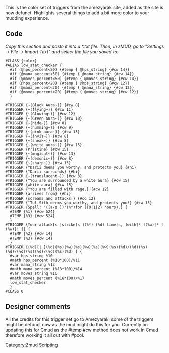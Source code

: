 This is the color set of triggers from the amezyarak site, added as the
site is now defunct. Highlights several things to add a bit more color
to your mudding experience.

## Code

*Copy this section and paste it into a \*.txt file. Then, in zMUD, go to
"Settings -\> File -\> Import Text" and select the file you saved to:*

    #CLASS {color}
    #ALIAS low_stat_checker {
      #if (@hps_percent<50) {#temp { @hps_string} {#cw 14}}
      #if (@mana_percent<50) {#temp { @mana_string} {#cw 14}}
      #if (@moves_percent<50) {#temp { @moves_string} {#cw 14}}
      #if (@hps_percent<20) {#temp { @hps_string} {#cw 12}}
      #if (@mana_percent<20) {#temp { @mana_string} {#cw 12}}
      #if (@moves_percent<20) {#temp { @moves_string} {#cw 12}}
      }

    #TRIGGER {~(Black Aura~)} {#cw 8}
    #TRIGGER {~(flying~)} {#cw 11}
    #TRIGGER {~(Glowing~)} {#cw 12}
    #TRIGGER {~(Green Aura~)} {#cw 10}
    #TRIGGER {~(hide~)} {#cw 8}
    #TRIGGER {~(humming~)} {#cw 9}
    #TRIGGER {~(pink aura~)} {#cw 13}
    #TRIGGER {~(invis~)} {#cw 8}
    #TRIGGER {~(sneak~)} {#cw 8}
    #TRIGGER {~(white aura~)} {#cw 15}
    #TRIGGER {Pristine} {#cw 15}
    #TRIGGER {~(magical~)} {#cw 13}
    #TRIGGER {~(demonic~)} {#cw 8}
    #TRIGGER {~(sharp~)} {#cw 15}
    #TRIGGER {^Darii deems you worthy, and protects you} {#hi}
    #TRIGGER {^Darii surrounds} {#hi}
    #TRIGGER {~(translucent~)} {#cw 3}
    #TRIGGER {^You are surrounded by a white aura} {#cw 15}
    #TRIGGER {white aura} {#cw 15}
    #TRIGGER {^You are filled with rage.} {#cw 12}
    #TRIGGER {arrives from} {#hi}
    #TRIGGER {screams and attacks!} {#co 12}
    #TRIGGER {^Tul-Sith deems you worthy, and protects you!} {#cw 15}
    #TRIGGER {Spell: '([a-z ])'(%*)for ({0|1|2} hours).} {
      #TEMP {%1} {#cw 524}
      #TEMP {%3} {#cw 524}
      }
    #TRIGGER {Your attack[s ]strike[s ](%*) (%d) time[s, ]with[* ](%w)[* ](%w)[!.]} {
      #TEMP {%2} {#cw 14}
      #TEMP {%3} {#cw 14}
      }
    #TRIGGER {(%d)[| ](%d)(%s)(%w)(%s)(%w)(%s)(%w)(%s)(%d)/(%d)(%s)(%d)/(%d)(%s)(%d)/(%d)(%s)(%d) } {
      #var hps_string %10
      #math hps_percent (%10*100)/%11
      #var mana_string %13
      #math mana_percent (%13*100)/%14
      #var moves_string %16
      #math moves_percent (%16*100)/%17
      low_stat_checker
      }
    #CLASS 0

## Designer comments

All the credits for this trigger set go to Amezyarak, some of the
triggers might be defunct now as the mud might do this for you.
Currently on updating this for Cmud as the \#temp \#cw method does not
work in Cmud therefore working it all out with \#pcol.

[Category:Zmud Scripting](Category:Zmud_Scripting "wikilink")
